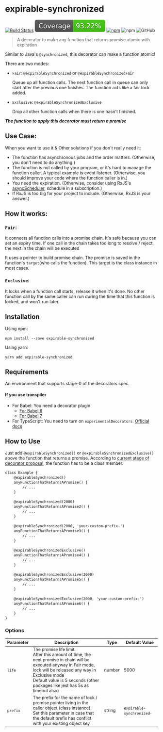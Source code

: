 # expirable-synchronized 

[![Build Status](https://travis-ci.org/Pike96/expirable-synchronized.svg?branch=master)](https://travis-ci.org/Pike96/expirable-synchronized)
[![Test Coverage](coverage/badge.svg)](coverage/badge.svg)
[![npm](https://img.shields.io/npm/dt/expirable-synchronized.svg)](https://www.npmjs.com/package/expirable-synchronized)
![npm](https://img.shields.io/npm/v/expirable-synchronized.svg)
![GitHub](https://img.shields.io/github/license/Pike96/expirable-synchronized.svg)

> A decorator to make any function that returns promise atomic with expiration

Similar to Java's `@synchronized`, this decorator can make a function atomic!

There are two modes:

- `Fair`: `@expirableSynchronized` or `@expirableSynchronizedFair`

  Queue up all function calls. The next function call in queue can only start after the previous one finishes. The function acts like a fair lock added.

- `Exclusive`: `@expirableSynchronizedExclusive`

  Drop all other function calls when there is one hasn't finished.

***The function to apply this decorator must return a promise***

## Use Case:
When you want to use it & Other solutions if you don't really need it:
- The function has asynchronous jobs and the order matters. (Otherwise, you don't need to do anything.)
- The function is not called by your program, or it's hard to manage the function caller. A typical example is event listener. (Otherwise, you should improve your code where the function caller is in.)
- You need the expiration. (Otherwise, consider using RxJS's [asyncScheduler](https://rxjs-dev.firebaseapp.com/api/index/const/asyncScheduler), schedule in a subscription.)
- If RxJS is too big for your project to include. (Otherwise, RxJS is your answer.)

## How it works:

### `Fair`:
It connects all function calls into a promise chain. 
It's safe because you can set an expiry time. 
If one call in the chain takes too long to resolve / reject, the next in the chain will be executed

It uses a pointer to build promise chain. 
The promise is saved in the function's `target`(who calls the function). 
This target is the class instance in most cases.

### `Exclusive`:
It locks when a function call starts, release it when it's done. No other function call by the same caller can run during the time that this function is locked, and won't run later.


## Installation
Using npm: 

`npm install --save expirable-synchronized`

Using yarn:

`yarn add expirable-synchronized`

## Requirements
An environment that supports stage-0 of the decorators spec.

#### If you use transpiler
- For Babel: You need a decorator plugin
    - [For Babel 6](https://www.npmjs.com/package/babel-plugin-transform-decorators-legacy)
    - [For Babel 7](https://www.npmjs.com/package/@babel/plugin-proposal-decorators)
- For TypeScript: 
You need to turn on `experimentalDecorators`. 
[Official docs](https://www.typescriptlang.org/docs/handbook/decorators.html)

## How to Use
Just add `@expirableSynchronized()` or `@expirableSynchronizedExclusive()` above the function that returns a promise. 
According to [current stage of decorator proposal](https://github.com/tc39/proposal-decorators), 
the function has to be a class member.

```
class Example {
    @expirableSynchronized()
    anyFunctionThatReturnsAPromise() {
        // ...
    }

    @expirableSynchronized(2000)
    anyFunctionThatReturnsAPromise2() {
        // ...
    }

    @expirableSynchronized(2000, 'your-custom-prefix-')
    anyFunctionThatReturnsAPromise3() {
        // ...
    }

    @expirableSynchronizedExclusive()
    anyFunctionThatReturnsAPromise4() {
        // ...
    }

    @expirableSynchronizedExclusive(2000)
    anyFunctionThatReturnsAPromise5() {
        // ...
    }

    @expirableSynchronizedExclusive(2000, 'your-custom-prefix-')
    anyFunctionThatReturnsAPromise6() {
        // ...
    }
}
```

### Options
| Parameter | Description                                                                                                                                                                                                                                               | Type   | Default Value             |
|-----------|-----------------------------------------------------------------------------------------------------------------------------------------------------------------------------------------------------------------------------------------------------------|--------|---------------------------|
| `life`    | The promise life limit. <br> After this amount of time, the next promise in chain will be executed anyway in Fair mode, lock will be released any way in Exclusive mode <br> Default value is 5 seconds (other packages like jest has 5s as timeout also) | number | 5000                      |
| `prefix`  | The prefix for the name of lock / promise pointer living in the caller object (class instance). <br> Set this parameter in case that the default prefix has conflict with your existing object key                                                        | string | `expirable-synchronized-` |
